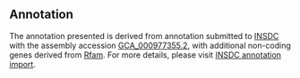 

Annotation
----------

The annotation presented is derived from annotation submitted to
[INSDC](http://www.insdc.org) with the assembly accession
[GCA\_000977355.2](http://www.ebi.ac.uk/ena/data/view/GCA_000977355.2),
with additional non-coding genes derived from
[Rfam](http://rfam.xfam.org/). For more details, please visit [INSDC
annotation
import](http://ensemblgenomes.org/info/data/insdc_annotation).
